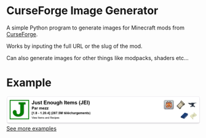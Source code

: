 # CurseForge Image Generator

A simple Python program to generate images for Minecraft mods from [CurseForge](https://www.curseforge.com/minecraft/mc-mods).

Works by inputing the full URL or the slug of the mod.

Can also generate images for other things like modpacks, shaders etc...

# Example

![Example Image](https://github.com/gregoryeple/CurseForgeImageGenerator/blob/main/examples/jei.png?raw=true)
[See more examples](https://github.com/gregoryeple/CurseForgeImageGenerator/tree/main/examples)
